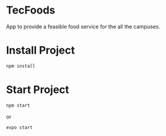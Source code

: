 # TecFoods
App to provide a feasible food service for the all the campuses. 


# Install Project

```sh
npm install
```
# Start Project

```sh
npm start
```
or

```sh
expo start
```
